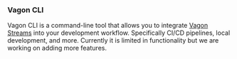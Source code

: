 ### Vagon CLI
Vagon CLI is a command-line tool that allows you to integrate [Vagon Streams](https://vagon.io/streams) into your development workflow. Specifically CI/CD pipelines, local development, and more. Currently it is limited in functionality but we are working on adding more features.
